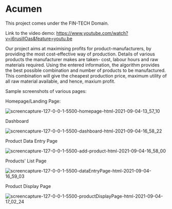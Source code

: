 # Acumen

This project comes under the FIN-TECH Domain.

Link to the video demo: https://www.youtube.com/watch?v=i6rusillOas&feature=youtu.be



Our project aims at maximising profits for product-manufacturers, by providing the most cost-effective way of production.
Details of various products the manufacturer makes are taken- cost, labour hours and raw materials required.
Using the entered information, the algorithm provides the best possible combination and number of products to be manufactured.
This combination will give the cheapest production price, maximum utility of all raw material available, and hence, maxium profit.

Sample screenshots of various pages:

Homepage/Landing Page:

![screencapture-127-0-0-1-5500-homepage-html-2021-09-04-13_57_10](https://user-images.githubusercontent.com/80393705/132092819-c5ac6581-853a-4b06-bb41-93e5522ec387.png)

Dashboard

![screencapture-127-0-0-1-5500-dashboard-html-2021-09-04-16_58_22](https://user-images.githubusercontent.com/80393705/132092978-2a01a4c5-128d-4790-9200-7aa43ae65285.png)

Product Data Entry Page 

![screencapture-127-0-0-1-5500-add-product-html-2021-09-04-16_58_00](https://user-images.githubusercontent.com/80393705/132092984-a1feef52-da57-424c-bc6f-e042b7aec5a9.png)

Products' List Page 

![screencapture-127-0-0-1-5500-dataEntryPage-html-2021-09-04-16_59_03](https://user-images.githubusercontent.com/80393705/132093031-ee880a0e-1805-4300-b655-1c185628937e.png)


Product Display Page

![screencapture-127-0-0-1-5500-productDisplayPage-html-2021-09-04-17_02_24](https://user-images.githubusercontent.com/80393705/132093005-6e526d42-fd82-4cef-aaef-11daeabc9356.png)


